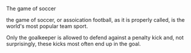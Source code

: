 The game of soccer

the game of soccer, or assoication football, as it is properly called, is the world's most popular team sport.

Only the goalkeeper is allowed to defend against a penalty kick and, not surprisingly, these kicks most often end up in the goal.
